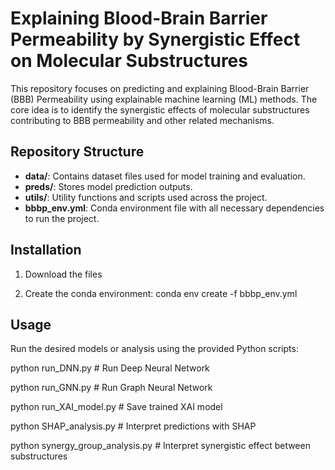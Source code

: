 # Explaining Blood-Brain Barrier Permeability by Synergistic Effect on Molecular Substructures

This repository focuses on predicting and explaining Blood-Brain Barrier (BBB) Permeability using explainable machine learning (ML) methods. The core idea is to identify the synergistic effects of molecular substructures contributing to BBB permeability and other related mechanisms.

## Repository Structure

- **data/**: Contains dataset files used for model training and evaluation.
- **preds/**: Stores model prediction outputs.
- **utils/**: Utility functions and scripts used across the project.
- **bbbp_env.yml**: Conda environment file with all necessary dependencies to run the project.

## Installation

1. Download the files

2. Create the conda environment:
conda env create -f bbbp_env.yml

## Usage

Run the desired models or analysis using the provided Python scripts:

python run_DNN.py            # Run Deep Neural Network

python run_GNN.py            # Run Graph Neural Network

python run_XAI_model.py      # Save trained XAI model 

python SHAP_analysis.py      # Interpret predictions with SHAP 

python synergy_group_analysis.py      # Interpret synergistic effect between substructures  
